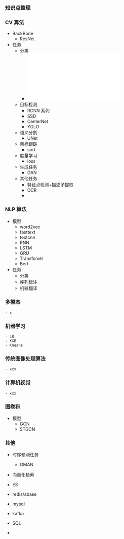 ### 知识点整理

### CV 算法
- BackBone
    - ResNet
- 任务
    - 分类
        - ![ResNet](./CV/Classify/ResNet.md)
    - 目标检测
        - RCNN 系列
        - SSD
        - CenterNet
        - YOLO
    - 语义分割
        - UNet
    - 目标跟踪
        - sort
    - 度量学习
        - loss
    - 生成任务
        - GAN
    - 其他任务
        - 特征点检测+描述子提取
        - OCR
        - 



### NLP 算法
- 模型
    - word2vec
    - fasttext
    - textcnn
    - RNN
    - LSTM
    - GRU
    - Transfomer
    - Bert
- 任务
    - 分类
    - 序列标注
    - 机器翻译
    

    
### 多模态
    - x

### 机器学习
    - LR
    - XGB
    - Kmeans

### 传统图像处理算法
    - xxx
    
### 计算机视觉
    - xxx

### 图卷积
- 模型
    - GCN
    - STGCN

### 其他
- 时序预测任务
    - GMAN
    
- 向量化检索
- ES
- redis/abase
- mysql
- kafka
- SQL
- 
    
    

